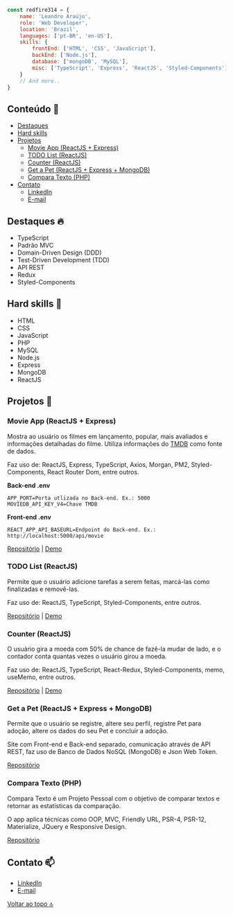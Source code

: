 ```javascript
const redfire314 = {
    name: 'Leandro Araújo',
    role: 'Web Developer',
    location: 'Brazil',
    languages: ['pt-BR', 'en-US'],
    skills: {
        frontEnd: ['HTML', 'CSS', 'JavaScript'],
        backEnd: ['Node.js'],
        database: ['mongoDB', 'MySQL'],
        misc: ['TypeScript', 'Express', 'ReactJS', 'Styled-Components']
    }
    // And more..
}
```

## Conteúdo :notebook:
<!--
- [Cursos](https://github.com/redfire314/portfolio-dev#cursos-man_student)
     - [Node.js do Zero a Maestria com diversos Projetos](https://github.com/redfire314/portfolio-dev#nodejs-do-zero-a-maestria-com-diversos-projetos)
     - [Desenvolvimento Web Completo 2021 - 20 cursos + 20 projetos](https://github.com/redfire314/portfolio-dev#desenvolvimento-web-completo-2021---20-cursos--20-projetos)
-->
- [Destaques](https://github.com/redfire314/portfolio-dev#destaques-fire)
- [Hard skills](https://github.com/redfire314/portfolio-dev#hard-skills-star)
- [Projetos](https://github.com/redfire314/portfolio-dev#projetos-telescope)
     - [Movie App (ReactJS + Express)](https://github.com/redfire314/portfolio-dev#movie-app-reactjs--express)
     - [TODO List (ReactJS)](https://github.com/redfire314/portfolio-dev#todo-list-reactjs)
     - [Counter (ReactJS)](https://github.com/redfire314/portfolio-dev#counter-reactjs)
     - [Get a Pet (ReactJS + Express + MongoDB)](https://github.com/redfire314/portfolio-dev#get-a-pet-reactjs--express--mongodb)
     - [Compara Texto (PHP)](https://github.com/redfire314/portfolio-dev#compara-texto-php)
- [Contato](https://github.com/redfire314/portfolio-dev#contato-mailbox)
     - [LinkedIn](https://www.linkedin.com/in/leandroaraujowm/)
     - [E-mail](mailto:redfire314developer@gmail.com)

<!--
## Cursos :man_student:
### Node.js do Zero a Maestria com diversos Projetos
[Certificado](https://www.udemy.com/certificate/UC-e0ffdd67-80f8-481d-be93-1112c294047e/)

Node.js, npm, Express, Express-handlebars, MySQL, Sequelize, MVC, MongoDB, Mongoose, API REST, ReactJS e Json Web Token.

### Desenvolvimento Web Completo 2021 - 20 cursos + 20 projetos
[Certificado](https://www.udemy.com/certificate/UC-d2a53415-6284-4828-8291-ba1e2e8e10f6/)

HTML5, CSS3, JavaScript, Bootstrap 5, ECMAScript 2015 - 2021, PHP7, Orientação a Objetos, MySQL, AJAX, Design MVC, JQuery, API Slim Framework, WordPress, SASS e IONIC.
-->

## Destaques :fire:
- TypeScript
- Padrão MVC
- Domain-Driven Design (DDD)
- Test-Driven Development (TDD)
- API REST
- Redux
- Styled-Components

## Hard skills :star2:
- HTML
- CSS
- JavaScript
- PHP
- MySQL
- Node.js
- Express
- MongoDB
- ReactJS

## Projetos :telescope:
### Movie App (ReactJS + Express)
Mostra ao usuário os filmes em lançamento, popular, mais avaliados e informações detalhadas do filme.
Utiliza informações do [TMDB](https://www.themoviedb.org/) como fonte de dados.

Faz uso de: ReactJS, Express, TypeScript, Axios, Morgan, PM2, Styled-Components, React Router Dom, entre outros.

**Back-end .env**
```
APP_PORT=Porta utlizada no Back-end. Ex.: 5000
MOVIEDB_API_KEY_V4=Chave TMDB
```

**Front-end .env**
```
REACT_APP_API_BASEURL=Endpoint do Back-end. Ex.: http://localhost:5000/api/movie
```

[Repositório](https://github.com/redfire314/portfolio-dev/tree/master/projetos-pessoais/reactjs-movie-app) | [Demo](https://leandrofreelancer.com.br/images/jobs/job9.webp)

### TODO List (ReactJS)
Permite que o usuário adicione tarefas a serem feitas, marcá-las como finalizadas e removê-las.

Faz uso de: ReactJS, TypeScript, Styled-Components, entre outros.

[Repositório](https://github.com/redfire314/portfolio-dev/tree/master/projetos-pessoais/reactjs-todo-list) | [Demo](https://leandrofreelancer.com.br/demo/reactjs-todo-list/)

### Counter (ReactJS)
O usuário gira a moeda com 50% de chance de fazê-la mudar de lado, e o contador conta quantas vezes o usuário girou a moeda.

Faz uso de: ReactJS, TypeScript, React-Redux, Styled-Components, memo, useMemo, entre outros.

[Repositório](https://github.com/redfire314/portfolio-dev/tree/master/projetos-pessoais/reactjs-counter) | [Demo](https://leandrofreelancer.com.br/demo/reactjs-counter/)

### Get a Pet (ReactJS + Express + MongoDB)
Permite que o usuário se registre, altere seu perfil, registre Pet para adoção, altere os dados do seu Pet e concluir a adoção.

Site com Front-end e Back-end separado, comunicação através de API REST, faz uso de Banco de Dados NoSQL (MongoDB) e Json Web Token.

[Repositório](https://github.com/redfire314/portfolio-dev/tree/master/cursos/nodejs-do-zero-a-maestria-com-diversos-projetos/4-get-a-pet)

### Compara Texto (PHP)
Compara Texto é um Projeto Pessoal com o objetivo de comparar textos e retornar as estatísticas da comparação.

O app aplica técnicas como OOP, MVC, Friendly URL, PSR-4, PSR-12, Materialize, JQuery e Responsive Design.

[Repositório](https://github.com/redfire314/portfolio-dev/tree/master/projetos-pessoais/compara-texto)

## Contato :mailbox:
- [LinkedIn](https://www.linkedin.com/in/leandroaraujowm/)
- [E-mail](mailto:redfire314developer@gmail.com)

[Voltar ao topo :top:](https://github.com/redfire314/portfolio-dev#conteúdo-notebook)
